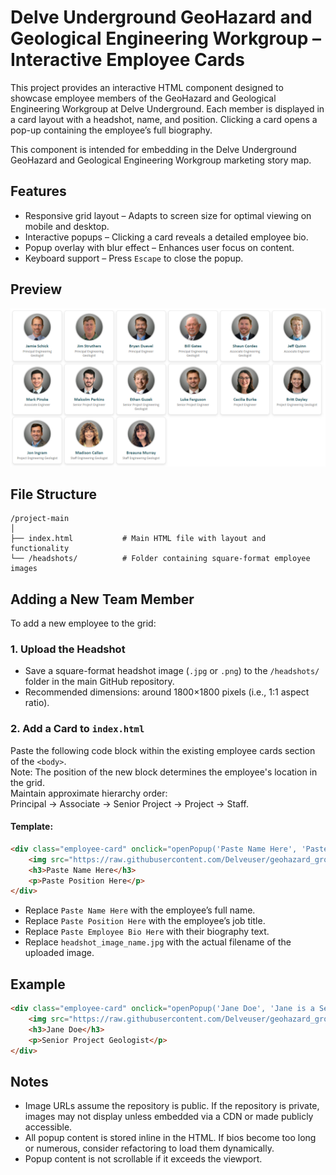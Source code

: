 # Delve Underground GeoHazard and Geological Engineering Workgroup – Interactive Employee Cards

This project provides an interactive HTML component designed to showcase employee members of the GeoHazard and Geological Engineering Workgroup at Delve Underground. Each member is displayed in a card layout with a headshot, name, and position. Clicking a card opens a pop-up containing the employee’s full biography.

This component is intended for embedding in the Delve Underground GeoHazard and Geological Engineering Workgroup marketing story map.

## Features

- Responsive grid layout – Adapts to screen size for optimal viewing on mobile and desktop.
- Interactive popups – Clicking a card reveals a detailed employee bio.
- Popup overlay with blur effect – Enhances user focus on content.
- Keyboard support – Press `Escape` to close the popup.

## Preview

![Screenshot of employee cards](./screenshots/employee-cards-preview.png)

## File Structure

```
/project-main
│
├── index.html           # Main HTML file with layout and functionality
└── /headshots/          # Folder containing square-format employee images
```

## Adding a New Team Member

To add a new employee to the grid:

### 1. Upload the Headshot

- Save a square-format headshot image (`.jpg` or `.png`) to the `/headshots/` folder in the main GitHub repository.
- Recommended dimensions: around 1800×1800 pixels (i.e., 1:1 aspect ratio).

### 2. Add a Card to `index.html`

Paste the following code block within the existing employee cards section of the `<body>`.  
Note: The position of the new block determines the employee's location in the grid.  
Maintain approximate hierarchy order:  
Principal → Associate → Senior Project → Project → Staff.

#### Template:
```html
<div class="employee-card" onclick="openPopup('Paste Name Here', 'Paste Employee Bio Here')">
    <img src="https://raw.githubusercontent.com/Delveuser/geohazard_group_members/main/headshots/headshot_image_name.jpg" alt="Paste Name Here">
    <h3>Paste Name Here</h3>
    <p>Paste Position Here</p>
</div>
```

- Replace `Paste Name Here` with the employee’s full name.
- Replace `Paste Position Here` with the employee’s job title.
- Replace `Paste Employee Bio Here` with their biography text.
- Replace `headshot_image_name.jpg` with the actual filename of the uploaded image.

## Example

```html
<div class="employee-card" onclick="openPopup('Jane Doe', 'Jane is a Senior Geologist at Delve Underground with 10 years of experience...')">
    <img src="https://raw.githubusercontent.com/Delveuser/geohazard_group_members/main/headshots/Doe_Jane_Headshot.jpg" alt="Jane Doe">
    <h3>Jane Doe</h3>
    <p>Senior Project Geologist</p>
</div>
```

## Notes

- Image URLs assume the repository is public. If the repository is private, images may not display unless embedded via a CDN or made publicly accessible.
- All popup content is stored inline in the HTML. If bios become too long or numerous, consider refactoring to load them dynamically.
- Popup content is not scrollable if it exceeds the viewport.
